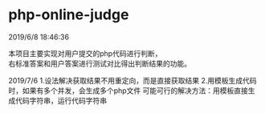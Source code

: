 # php-online-judge

2019/6/8 18:46:36 

本项目主要实现对用户提交的php代码进行判断，   
右标准答案和用户答案进行测试对比得出判断结果的功能。

2019/7/6 
1.设法解决获取结果不用重定向，而是直接获取结果
2.用模板生成代码时，如果有多个并发，会生成多个php文件
	可能可行的解决方法：用模板直接生成代码字符串，运行代码字符串